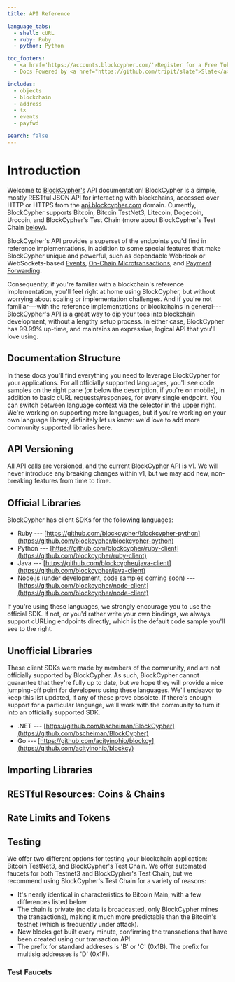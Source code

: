 ```yaml
---
title: API Reference

language_tabs:
  - shell: cURL
  - ruby: Ruby
  - python: Python

toc_footers:
  - <a href='https://accounts.blockcypher.com/'>Register for a Free Token</a>
  - Docs Powered by <a href="https://github.com/tripit/slate">Slate</a>

includes:
  - objects
  - blockchain
  - address
  - tx
  - events
  - payfwd

search: false
---
```


# Introduction

Welcome to [BlockCypher's](http://www.blockcypher.com/) API documentation! BlockCypher is a simple, mostly RESTful JSON API for interacting with blockchains, accessed over HTTP or HTTPS from the [api.blockcypher.com](https://api.blockcypher.com/v1/btc/main) domain. Currently, BlockCypher supports Bitcoin, Bitcoin TestNet3, Litecoin, Dogecoin, Urocoin, and BlockCypher's Test Chain (more about BlockCypher's Test Chain [below](#testing)).

BlockCypher's API provides a superset of the endpoints you'd find in reference implementations, in addition to some special features that make BlockCypher unique and powerful, such as dependable WebHook or WebSockets-based [Events](#events), [On-Chain Microtransactions](#microtransactions), and [Payment Forwarding](#payment-forwarding).

Consequently, if you're familiar with a blockchain's reference implementation, you'll feel right at home using BlockCypher, but without worrying about scaling or implementation challenges. And if you're not familiar---with the reference implementations or blockchains in general---BlockCypher's API is a great way to dip your toes into blockchain development, without a lengthy setup process. In either case, BlockCypher has 99.99% up-time, and maintains an expressive, logical API that you'll love using.

## Documentation Structure

In these docs you'll find everything you need to leverage BlockCypher for your applications. For all officially supported languages, you'll see code samples on the right pane (or below the description, if you're on mobile), in addition to basic cURL requests/responses, for every single endpoint. You can switch between language context via the selector in the upper right. We're working on supporting more languages, but if you're working on your own language library, definitely let us know: we'd love to add more community supported libraries here.

## API Versioning

All API calls are versioned, and the current BlockCypher API is v1. We will never introduce any breaking changes within v1, but we may add new, non-breaking features from time to time.

## Official Libraries

BlockCypher has client SDKs for the following languages:

- Ruby --- [https://github.com/blockcypher/blockcypher-python](https://github.com/blockcypher/blockcypher-python)
- Python --- [https://github.com/blockcypher/ruby-client](https://github.com/blockcypher/ruby-client)
- Java --- [https://github.com/blockcypher/java-client](https://github.com/blockcypher/java-client)
- Node.js (under development, code samples coming soon) --- [https://github.com/blockcypher/node-client](https://github.com/blockcypher/node-client)

If you're using these languages, we strongly encourage you to use the official SDK. If not, or you'd rather write your own bindings, we always support cURLing endpoints directly, which is the default code sample you'll see to the right.

## Unofficial Libraries

These client SDKs were made by members of the community, and are not officially supported by BlockCypher. As such, BlockCypher cannot guarantee that they're fully up to date, but we hope they will provide a nice jumping-off point for developers using these languages. We'll endeavor to keep this list updated, if any of these prove obsolete. If there's enough support for a particular language, we'll work with the community to turn it into an officially supported SDK.

- .NET --- [https://github.com/bscheiman/BlockCypher](https://github.com/bscheiman/BlockCypher)
- Go --- [https://github.com/acityinohio/blockcy](https://github.com/acityinohio/blockcy)

## Importing Libraries

## RESTful Resources: Coins & Chains

## Rate Limits and Tokens

## Testing 

We offer two different options for testing your blockchain application: Bitcoin TestNet3, and BlockCypher's Test Chain. We offer automated faucets for both Testnet3 and BlockCypher's Test Chain, but we recommend using BlockCypher's Test Chain for a variety of reasons:

- It's nearly identical in characteristics to Bitcoin Main, with a few differences listed below.
- The chain is private (no data is broadcasted, only BlockCypher mines the transactions), making it much more predictable than the Bitcoin's testnet (which is frequently under attack).
- New blocks get built every minute, confirming the transactions that have been created using our transaction API.
- The prefix for standard addreses is 'B' or 'C' (0x1B). The prefix for multisig addresses is 'D' (0x1F).

### Test Faucets
